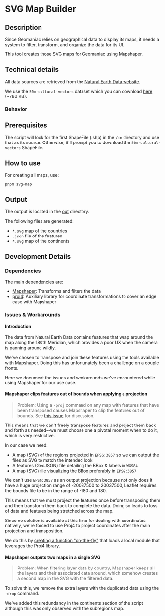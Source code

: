 # SVG Map Builder

## Description

Since Geomaniac relies on geographical data to display its maps, it needs a system to filter, transform, and organize the data for its UI.

This tool creates those SVG maps for Geomaniac using Mapshaper.

## Technical details

All data sources are retrieved from the [Natural Earth Data website](https://www.naturalearthdata.com/downloads/).

We use the `50m-cultural-vectors` dataset which you can download [here](https://www.naturalearthdata.com/downloads/50m-cultural-vectors/) (~780 KB).

### Behavior

## Prerequisites

The script will look for the first ShapeFile (.shp) in the `/in` directory and use that as its source. Otherwise, it'll prompt you to download the `50m-cultural-vectors` ShapeFile.

## How to use

For creating all maps, use:

```bash
pnpm svg-map
```

## Output

The output is located in the [out](./out/) directory.

The following files are generated:

- `*.svg` map of the countries
- `.json` file of the features
- `*.svg` map of the continents

## Development Details

### Dependencies

The main dependencies are:

- [Mapshaper](https://mapshaper.org/): Transforms and filters the data
- [proj4](http://https://github.com/proj4js/proj4js/): Auxiliary library for coordinate transformations to cover an edge case with Mapshaper

### Issues & Workarounds

#### Introduction

The data from Natural Earth Data contains features that wrap around the map along the 180th Meridian, which provides a poor UX when the camera is panning around wildly.

We've chosen to transpose and join these features using the tools available with Mapshaper. Doing this has unfortunately been a challenge on a couple fronts.

Here we document the issues and workarounds we've encountered while using Mapshaper for our use case.

#### Mapshaper clips features out of bounds when applying a projection

> Problem: Using a `-proj` command on any map with features that have been transposed causes Mapshaper to clip the features out of bounds. See [this issue](https://github.com/mbloch/mapshaper/issues/672) for discussion.

This means that we can't freely transpose features and project them back and forth as needed--we must choose one a pivotal moment when to do it, which is very restrictive.

In our case we need:

- A map (SVG) of the regions projected in `EPSG:3857` so we can output the files as SVG to match the intended look
- A features (GeoJSON) file detailing the BBox & labels in `WGS84`
- A map (SVG) file visualizing the BBox preferably in `EPSG:3857`

We can't use `EPSG:3857` as an output projection because not only does it have a huge projection range of -20037500 to 20037500, Leaflet requires the bounds file to be in the range of -180 and 180.

This means that we must project the features once before transposing them and then transform them back to complete the data. Doing so leads to loss of data and features being stretched across the map.

Since no solution is available at this time for dealing with coordinates natively, we're forced to use Proj4 to project coordinates after the main projection and transposition.

We do this by [creating a function "on-the-fly"](https://github.com/mbloch/mapshaper/wiki/Command-Reference#-run) that loads a local module that leverages the Proj4 library.

#### Mapshaper outputs two maps in a single SVG

> Problem: When filtering layer data by country, Mapshaper keeps all the layers and their associated data around, which somehow creates a second map in the SVG with the filtered data.

To solve this, we remove the extra layers with the duplicated data using the `-drop` command.

We've added this redundancy in the continents section of the script although this was only observed with the subregions map.